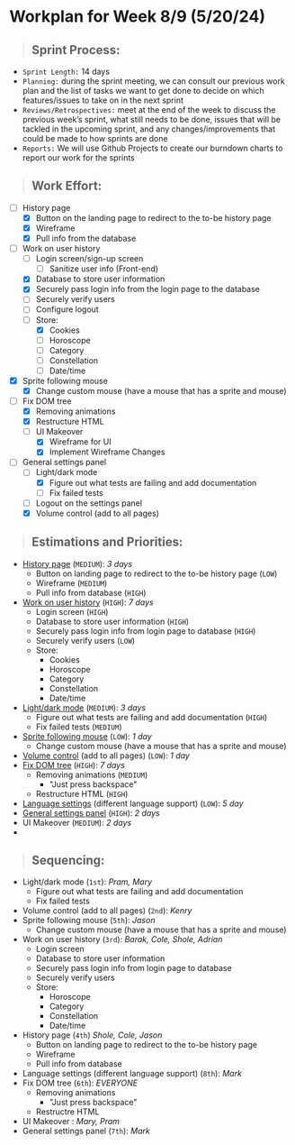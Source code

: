 # **Workplan for Week 8/9 (5/20/24)**

> ## **Sprint Process:**

- `Sprint Length:` 14 days
- `Planning:` during the sprint meeting, we can consult our previous work plan and the list of tasks we want to get done to decide on which features/issues to take on in the next sprint
- `Reviews/Retrospectives:` meet at the end of the week to discuss the previous week’s sprint, what still needs to be done, issues that will be tackled in the upcoming sprint, and any changes/improvements that could be made to how sprints are done
- `Reports:` We will use Github Projects to create our burndown charts to report our work for the sprints

> ## **Work Effort:**

- [ ] History page
  - [x] Button on the landing page to redirect to the to-be history page
  - [x] Wireframe
  - [x] Pull info from the database
- [ ] Work on user history
  - [ ] Login screen/sign-up screen
    - [ ] Sanitize user info (Front-end)
  - [x] Database to store user information
  - [x] Securely pass login info from the login page to the database
  - [ ] Securely verify users
  - [ ] Configure logout
  - [ ] Store:
    - [x] Cookies
    - [ ] Horoscope
    - [ ] Category
    - [ ] Constellation
    - [ ] Date/time
- [x] Sprite following mouse
  - [x] Change custom mouse (have a mouse that has a sprite and mouse)
- [ ] Fix DOM tree
  - [x] Removing animations
  - [x] Restructure HTML
  - [ ] UI Makeover
    - [x] Wireframe for UI
    - [x] Implement Wireframe Changes
- [ ] General settings panel
  - [ ] Light/dark mode
    - [x] Figure out what tests are failing and add documentation
    - [ ] Fix failed tests
  - [ ] Logout on the settings panel
  - [x] Volume control (add to all pages)
  <!-- - [ ] Language settings (different language support) -->

<!-- - [ ] Setup linter or change Prettier rules -->

> ## **Estimations and Priorities:**

- [History page](https://github.com/CSE-112-Team-7/Stargazer-V2/issues/12) (`MEDIUM`): _3 days_
  - Button on landing page to redirect to the to-be history page (`LOW`)
  - Wireframe (`MEDIUM`)
  - Pull info from database (`HIGH`)
- [Work on user history](https://github.com/CSE-112-Team-7/Stargazer-V2/issues/13) (`HIGH`): _7 days_
  - Login screen (`HIGH`)
  - Database to store user information (`HIGH`)
  - Securely pass login info from login page to database (`HIGH`)
  - Securely verify users (`LOW`)
  - Store:
    - Cookies
    - Horoscope
    - Category
    - Constellation
    - Date/time
- [Light/dark mode](https://github.com/CSE-112-Team-7/Stargazer-V2/issues/6) (`MEDIUM`): _3 days_
  - Figure out what tests are failing and add documentation (`HIGH`)
  - Fix failed tests (`MEDIUM`)
- [Sprite following mouse](https://github.com/CSE-112-Team-7/Stargazer-V2/issues/7) (`LOW`): _1 day_
  - Change custom mouse (have a mouse that has a sprite and mouse)
- [Volume control](https://github.com/CSE-112-Team-7/Stargazer-V2/issues/8) (add to all pages) (`LOW`): _1 day_
- [Fix DOM tree](https://github.com/CSE-112-Team-7/Stargazer-V2/issues/14) (`HIGH`): _7 days_
  - Removing animations (`MEDIUM`)
    - "Just press backspace"
  - Restructure HTML (`HIGH`)
- [Language settings](https://github.com/CSE-112-Team-7/Stargazer-V2/issues/9) (different language support) (`LOW`): _5 day_
- [General settings panel](https://github.com/CSE-112-Team-7/Stargazer-V2/issues/15) (`HIGH`): _2 days_
- UI Makeover (`MEDIUM`): _2 days_
- <!-- - Setup linter or change Prettier rules (`LOW`): _1 day_ -->

> ## **Sequencing:**

- Light/dark mode (`1st`): _Pram, Mary_
  - Figure out what tests are failing and add documentation
  - Fix failed tests
- Volume control (add to all pages) (`2nd`): _Kenry_
- Sprite following mouse (`5th`): _Jason_
  - Change custom mouse (have a mouse that has a sprite and mouse)
- Work on user history (`3rd`): _Barak, Cole, Shole, Adrian_
  - Login screen
  - Database to store user information
  - Securely pass login info from login page to database
  - Securely verify users
  - Store:
    - Horoscope
    - Category
    - Constellation
    - Date/time
- History page (`4th`) _Shole, Cole, Jason_
  - Button on landing page to redirect to the to-be history page
  - Wireframe
  - Pull info from database
- Language settings (different language support) (`8th`): _Mark_
- Fix DOM tree (`6th`): _EVERYONE_
  - Removing animations
    - "Just press backspace"
  - Restructre HTML
- UI Makeover : _Mary, Pram_
- General settings panel (`7th`): _Mark_
<!-- - Setup linter or change Prettier rules (`LOW`) -->
